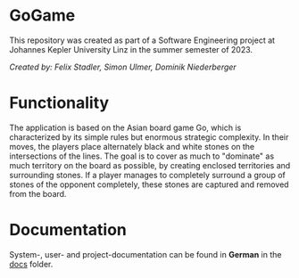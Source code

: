 # GoGame
This repository was created as part of a Software Engineering project at Johannes Kepler University Linz in the summer semester of 2023.

*Created by: Felix Stadler, Simon Ulmer, Dominik Niederberger*

# Functionality
The application is based on the Asian board game Go, which is characterized by its simple rules but enormous strategic complexity. In their moves, the players place alternately black and white stones on the intersections of the lines. The goal is to cover as much to "dominate" as much territory on the board as possible, by creating enclosed territories and surrounding stones. If a player manages to completely surround a group of stones of the opponent completely, these stones are captured and removed from the board.

# Documentation

System-, user- and project-documentation can be found in **German** in the [docs](/docs) folder.

